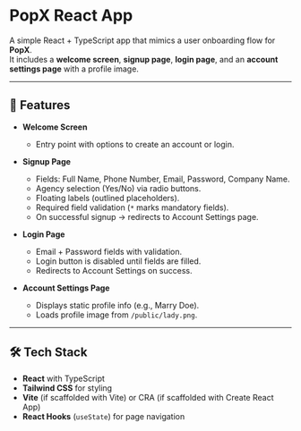 # PopX React App

A simple React + TypeScript app that mimics a user onboarding flow for **PopX**.  
It includes a **welcome screen**, **signup page**, **login page**, and an **account settings page** with a profile image.  

---

## 🚀 Features

- **Welcome Screen**
  - Entry point with options to create an account or login.

- **Signup Page**
  - Fields: Full Name, Phone Number, Email, Password, Company Name.
  - Agency selection (Yes/No) via radio buttons.
  - Floating labels (outlined placeholders).
  - Required field validation (`*` marks mandatory fields).
  - On successful signup → redirects to Account Settings page.

- **Login Page**
  - Email + Password fields with validation.
  - Login button is disabled until fields are filled.
  - Redirects to Account Settings on success.

- **Account Settings Page**
  - Displays static profile info (e.g., Marry Doe).
  - Loads profile image from `/public/lady.png`.

---

## 🛠️ Tech Stack

- **React** with TypeScript  
- **Tailwind CSS** for styling  
- **Vite** (if scaffolded with Vite) or CRA (if scaffolded with Create React App)  
- **React Hooks** (`useState`) for page navigation  
